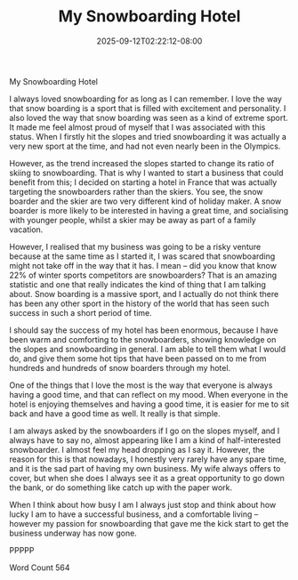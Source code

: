 ﻿---
title: "My Snowboarding Hotel"
date: 2025-09-12T02:22:12-08:00
description: "Text Tips for Web Success"
featured_image: "/images/Text.jpg"
tags: ["Text"]
---

My Snowboarding Hotel

I always loved snowboarding for as long as I can remember. I love the way that snow boarding is a sport that is filled with excitement and personality. I also loved the way that snow boarding was seen as a kind of extreme sport. It made me feel almost proud of myself that I was associated with this status. When I firstly hit the slopes and tried snowboarding it was actually a very new sport at the time, and had not even nearly been in the Olympics.  

However, as the trend increased the slopes started to change its ratio of skiing to snowboarding. That is why I wanted to start a business that could benefit from this; I decided on starting a hotel in France that was actually targeting the snowboarders rather than the skiers. You see, the snow boarder and the skier are two very different kind of holiday maker. A snow boarder is more likely to be interested in having a great time, and socialising with younger people, whilst a skier may be away as part of a family vacation. 

However, I realised that my business was going to be a risky venture because at the same time as I started it, I was scared that snowboarding might not take off in the way that it has. I mean – did you know that know 22% of winter sports competitors are snowboarders? That is an amazing statistic and one that really indicates the kind of thing that I am talking about. Snow boarding is a massive sport, and I actually do not think there has been any other sport in the history of the world that has seen such success in such a short period of time. 

I should say the success of my hotel has been enormous, because I have been warm and comforting to the snowboarders, showing knowledge on the slopes and snowboarding in general. I  am able to tell them what I would do, and give them some hot tips that have been passed on to me from hundreds and hundreds of snow boarders through my hotel. 

One of the things that I love the most is the way that everyone is always having a good time, and that can reflect on my mood. When everyone in the hotel is enjoying themselves and having a good time, it is easier for me to sit back and have a good time as well. It really is that simple. 

I am always asked by the snowboarders if I go on the slopes myself, and I always have to say no, almost appearing like I am a kind of half-interested snowboarder. I almost feel my head dropping as I say it. However, the reason for this is that nowadays, I honestly very rarely have any spare time, and it is the sad part of having my own business. My wife always offers to cover, but when she does I always see it as a great opportunity to go down the bank, or do something like catch up with the paper work. 

When I think about how busy I am I always just stop and think about how lucky I am to have a successful business, and a comfortable living – however my passion for snowboarding that gave me the kick start to get the business underway has now gone.

PPPPP

Word Count 564 




